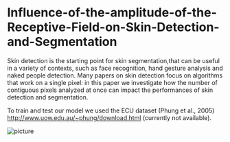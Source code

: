 # Influence-of-the-amplitude-of-the-Receptive-Field-on-Skin-Detection-and-Segmentation

Skin detection is the starting point for skin segmentation,that can be useful in a variety of contexts, such as face recognition, hand gesture analysis and naked people detection. Many papers on skin detection focus on algorithms that work on a single pixel: in this paper we investigate how the number of contiguous pixels analyzed at once can impact the performances of skin detection and segmentation.

To train and test our model we used the ECU dataset (Phung et al., 2005) http://www.uow.edu.au/~phung/download.html (currently not available).

![picture](https://user-images.githubusercontent.com/23719721/75341567-083fed00-5895-11ea-9ed0-edb3af0af096.PNG)
